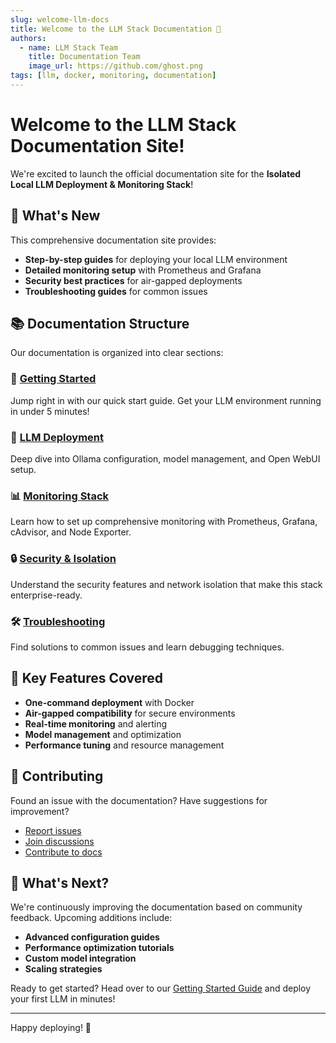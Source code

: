 ```yaml
---
slug: welcome-llm-docs
title: Welcome to the LLM Stack Documentation 🎉
authors: 
  - name: LLM Stack Team
    title: Documentation Team
    image_url: https://github.com/ghost.png
tags: [llm, docker, monitoring, documentation]
---
```


# Welcome to the LLM Stack Documentation Site!

We're excited to launch the official documentation site for the **Isolated Local LLM Deployment & Monitoring Stack**! 

## 🚀 What's New

This comprehensive documentation site provides:

- **Step-by-step guides** for deploying your local LLM environment
- **Detailed monitoring setup** with Prometheus and Grafana
- **Security best practices** for air-gapped deployments
- **Troubleshooting guides** for common issues

<!-- truncate -->

## 📚 Documentation Structure

Our documentation is organized into clear sections:

### 🎯 [Getting Started](../docs/intro)
Jump right in with our quick start guide. Get your LLM environment running in under 5 minutes!

### 🔧 [LLM Deployment](../docs/llm-deployment)
Deep dive into Ollama configuration, model management, and Open WebUI setup.

### 📊 [Monitoring Stack](../docs/monitoring)
Learn how to set up comprehensive monitoring with Prometheus, Grafana, cAdvisor, and Node Exporter.

### 🔒 [Security & Isolation](../docs/security)
Understand the security features and network isolation that make this stack enterprise-ready.

### 🛠️ [Troubleshooting](../docs/troubleshooting)
Find solutions to common issues and learn debugging techniques.

## 🌟 Key Features Covered

- **One-command deployment** with Docker
- **Air-gapped compatibility** for secure environments
- **Real-time monitoring** and alerting
- **Model management** and optimization
- **Performance tuning** and resource management

## 🤝 Contributing

Found an issue with the documentation? Have suggestions for improvement?

- [Report issues](https://github.com/mohamedaminehamdi/Isolated-Local-LLM-Deployment-Monitoring-Stack/issues)
- [Join discussions](https://github.com/mohamedaminehamdi/Isolated-Local-LLM-Deployment-Monitoring-Stack/discussions)
- [Contribute to docs](https://github.com/mohamedaminehamdi/Isolated-Local-LLM-Deployment-Monitoring-Stack/tree/main/docs)

## 🎯 What's Next?

We're continuously improving the documentation based on community feedback. Upcoming additions include:

- **Advanced configuration guides**
- **Performance optimization tutorials**
- **Custom model integration**
- **Scaling strategies**

Ready to get started? Head over to our [Getting Started Guide](../docs/intro) and deploy your first LLM in minutes!

---

Happy deploying! 🚀